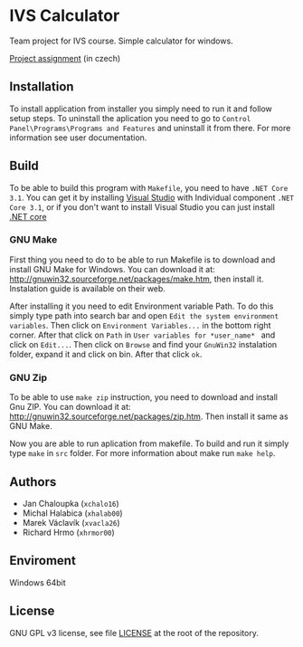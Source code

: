 # IVS Calculator

Team project for IVS course. Simple calculator for windows.

[Project assignment](http://ivs.fit.vutbr.cz/projekt-2_tymova_spoluprace2019-20.html) (in czech)

## Installation


To install application from installer you simply need to run it and follow setup steps. To uninstall the aplication you need to go to `Control Panel\Programs\Programs and Features` and uninstall it from there. For more information see user documentation.

## Build

To be able to build this program with `Makefile`, you need to have `.NET Core 3.1`. You can get it by installing [Visual Studio](https://visualstudio.microsoft.com/) with Individual component `.NET Core 3.1`, or if you don't want to install Visual Studio you can just install [.NET core](https://dotnet.microsoft.com/download/dotnet-core/3.1)

### GNU Make
First thing you need to do to be able to run Makefile is to download and install GNU Make for Windows.
You can download it at:
http://gnuwin32.sourceforge.net/packages/make.htm,
then install it. Instalation guide is available on their web.

After installing it you need to edit Environment variable Path. 
To do this simply type path into search bar and open `Edit the system environment variables`. 
Then click on `Environment Variables...` in the bottom right corner. 
After that click on `Path` in `User variables for *user_name* ` and click on `Edit...`. 
Then click on `Browse` and find your `GnuWin32` instalation folder, expand it and click on bin. 
After that click `ok`.

### GNU Zip
To be able to use `make zip` instruction, you need to download and install Gnu ZIP.
You can download it at:
http://gnuwin32.sourceforge.net/packages/zip.htm.
Then install it same as GNU Make.

Now you are able to run aplication from makefile. To build and run it simply type `make` in `src` folder. For more information about make run `make help`.


## Authors
- Jan Chaloupka (`xchalo16`)
- Michal Halabica (`xhalab00`)
- Marek Václavík (`xvacla26`)
- Richard Hrmo (`xhrmor00`)

## Enviroment
Windows 64bit

## License
GNU GPL v3 license, see file [LICENSE](/LICENSE) at the root of the repository.